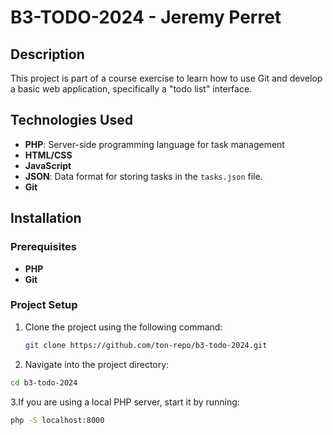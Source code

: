 # B3-TODO-2024 - Jeremy Perret

## Description

This project is part of a course exercise to learn how to use Git and develop a basic web application, specifically a "todo list" interface.

## Technologies Used

- **PHP**: Server-side programming language for task management
- **HTML/CSS**
- **JavaScript**
- **JSON**: Data format for storing tasks in the `tasks.json` file.
- **Git**

## Installation

### Prerequisites

- **PHP**
- **Git**

### Project Setup

1. Clone the project using the following command:
   ```bash
   git clone https://github.com/ton-repo/b3-todo-2024.git
   ```
2. Navigate into the project directory:

```bash
cd b3-todo-2024
```

3.If you are using a local PHP server, start it by running:

```bash
php -S localhost:8000
```
